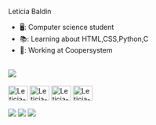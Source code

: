 
Letícia Baldin
- 🖥️: Computer science student
- 📚: Learning about HTML,CSS,Python,C
- 👔: Working at Coopersystem

 <div style="disolay: inline_block"><br>
  <a href="https://github.com/leticiabaldin" target="_blank"><img src="https://github-readme-stats.vercel.app/api?username=leticiabaldin&show_icons=true&theme=dracula" target="_blank"></a>
 </div>


  <div style="disolay: inline_block"><br>
    <img align="center" alt="Leticia-python" height="30" width="40" src="https://cdn.jsdelivr.net/gh/devicons/devicon/icons/python/python-original.svg" />
    <img align="center" alt="Leticia-html" height="30" width="40" src="https://cdn.jsdelivr.net/gh/devicons/devicon/icons/html5/html5-original.svg" />
    <img align="center" alt="Leticia-css" height="30" width="40" src="https://cdn.jsdelivr.net/gh/devicons/devicon/icons/css3/css3-original-wordmark.svg" />
    <img align="center" alt="Leticia-c" height="30" width="40" src="https://cdn.jsdelivr.net/gh/devicons/devicon/icons/c/c-original.svg" />
  <br/>
    <br/>
  <div>
    <a href=https://mail.google.com/mail/u/0/#inbox?compose=CllgCJvnJHbRWRTGjBFLSctkzTpWWnHxtCjcWKcVgmfPhvTfMPWsCqchxlwgKQlcqfCRvvBjKfg  " target="_blank"><img src= "https://img.shields.io/badge/Gmail-D14836?style=for-the-badge&logo=gmail&logoColor=white" target="_blank"></a>
    <a href="https://www.linkedin.com/in/leticia-baldin-996771210/" target= "_blank"><img src= "https://img.shields.io/badge/LinkedIn-0077B5?style=for-the-badge&logo=linkedin&logoColor=white" target="_blank"></a>
    <a href="https://www.instagram.com/lleticiabaldin/  " target="_blank"><img src="https://img.shields.io/badge/Instagram-E4405F?style=for-the-badge&logo=instagram&logoColor=white" target="_blank"></a>
